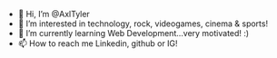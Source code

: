 - 👋 Hi, I’m @AxlTyler
- 👀 I’m interested in technology, rock, videogames, cinema & sports!
- 🌱 I’m currently learning Web Development...very motivated! :)
- 📫 How to reach me Linkedin, github or IG!

<!---
AxlTyler/AxlTyler is a ✨ special ✨ repository because its `README.md` (this file) appears on your GitHub profile.
You can click the Preview link to take a look at your changes.
--->
